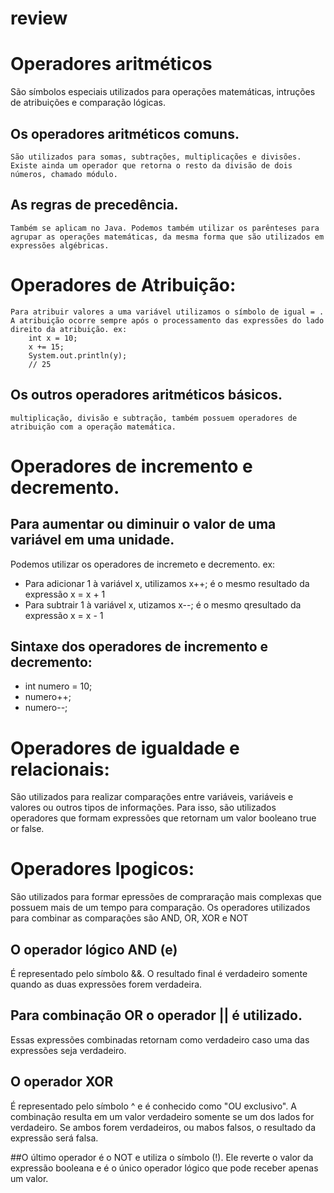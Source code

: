 # review

# Operadores aritméticos

São símbolos especiais utilizados para operações matemáticas, intruções de atribuições e comparação lógicas.

## Os operadores aritméticos comuns.

    São utilizados para somas, subtrações, multiplicações e divisões.
    Existe ainda um operador que retorna o resto da divisão de dois números, chamado módulo.

## As regras de precedência.

    Também se aplicam no Java. Podemos também utilizar os parênteses para agrupar as operações matemáticas, da mesma forma que são utilizados em expressões algébricas.

# Operadores de Atribuição:

    Para atribuir valores a uma variável utilizamos o símbolo de igual = . A atribuição ocorre sempre após o processamento das expressões do lado direito da atribuição. ex:
    	int x = 10;
    	x += 15;
    	System.out.println(y);
    	// 25

## Os outros operadores aritméticos básicos.

    multiplicação, divisão e subtração, também possuem operadores de atribuição com a operação matemática.

# Operadores de incremento e decremento.

## Para aumentar ou diminuir o valor de uma variável em uma unidade.

Podemos utilizar os operadores de incremeto e decremento. ex:

- Para adicionar 1 à variável x, utilizamos x++; é o mesmo resultado da expressão x = x + 1
- Para subtrair 1 à variável x, utizamos x--; é o mesmo qresultado da expressão x = x - 1

## Sintaxe dos operadores de incremento e decremento:

- int numero = 10;
- numero++;
- numero--;

# Operadores de igualdade e relacionais:

São utilizados para realizar comparações entre variáveis, variáveis e valores ou outros tipos de informações. Para isso, são utilizados operadores que formam expressões que retornam um valor booleano true or false.



# Operadores lpogicos:

São utilizados para formar epressões de compraração mais complexas que possuem mais de um tempo para comparação.
Os operadores utilizados para combinar as comparações são AND, OR, XOR e NOT

## O operador lógico AND (e)
É representado pelo símbolo &&. O resultado final é verdadeiro somente quando as duas expressões forem verdadeira.

## Para combinação OR o operador || é utilizado.
Essas expressões combinadas retornam como verdadeiro caso uma das expressões seja verdadeiro.

## O operador XOR
É representado pelo símbolo ^ e é conhecido como "OU exclusivo". A combinação resulta em um valor verdadeiro somente se um dos lados for verdadeiro. Se ambos forem verdadeiros, ou mabos falsos, o resultado da expressão será falsa.

##O último operador é o NOT e utiliza o símbolo (!). 
Ele reverte o valor da expressão booleana e é o único operador lógico que pode receber apenas um valor.



























